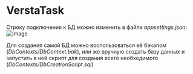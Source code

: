 # VerstaTask
Строку подключения к БД можно изменить в файле *appsettings.json*:
![image](https://github.com/P4rpleSky/VerstaTask/assets/98335981/d29e2571-b6e1-440d-98ba-cca78bfa3ea8)

Для создания самой БД можно воспользоваться её бэкапом (*DbContexts/DbContext.bak*), или же вручную создать базу данных и запустить в ней скрипт для 
создания всего необходимого (*DbContexts/DbCreationScript.sql*)
